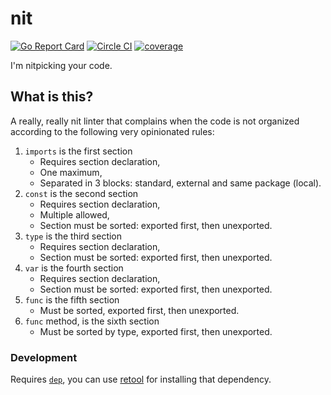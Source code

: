 # nit

[![Go Report Card](https://goreportcard.com/badge/github.com/MarioCarrion/nit)](https://goreportcard.com/report/github.com/MarioCarrion/nit)
[![Circle CI](https://circleci.com/gh/MarioCarrion/nit.svg?style=svg)](https://circleci.com/gh/MarioCarrion/nit)
[![coverage](https://gocover.io/_badge/github.com/MarioCarrion/nit?0 "coverage")](http://gocover.io/github.com/MarioCarrion/nit)

I'm nitpicking your code.

## What is this?

A really, really nit linter that complains when the code is not organized according to the following very opinionated rules:

1. `imports` is the first section
   * Requires section declaration,
   * One maximum,
   * Separated in 3 blocks: standard, external and same package (local).
1. `const` is the second section
   * Requires section declaration,
   * Multiple allowed,
   * Section must be sorted: exported first, then unexported.
1. `type` is the third section
   * Requires section declaration,
   * Section must be sorted: exported first, then unexported.
1. `var` is the fourth section
   * Requires section declaration,
   * Section must be sorted: exported first, then unexported.
1. `func` is the fifth section
   * Must be sorted, exported first, then unexported.
1. `func` method, is the sixth section
   * Must be sorted by type, exported first, then unexported.

### Development

Requires [`dep`](https://github.com/golang/dep), you can use [retool](https://github.com/twitchtv/retool) for installing that dependency.
